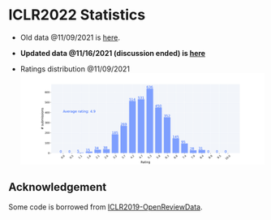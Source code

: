 # ICLR2022 Statistics

- Old data @11/09/2021 is [here](https://guoqiangwei.xyz/htmls/iclr2022_stats.html).
- __Updated data @11/16/2021 (discussion ended) is [here](https://guoqiangwei.xyz/iclr2022_stats/iclr2022_submissions.html)__

- Ratings distribution @11/09/2021
![](images/stats_bar.png)

## Acknowledgement 

Some code is borrowed from [ICLR2019-OpenReviewData](https://github.com/shaohua0116/ICLR2019-OpenReviewData).
